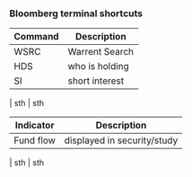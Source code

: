 ### Bloomberg terminal shortcuts



Command|Description
--|--
WSRC | Warrent Search
HDS | who is holding
SI | short interest
|
sth | sth

Indicator|Description
--|--
Fund flow | displayed in security/study
|
sth | sth

